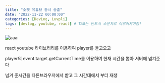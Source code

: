 ```yaml
---
title: "소켓 유튜브 동시 송출"
date: "2022-11-22 00:00:00"
categories: [DevLog, Luvpli]
tags: [devlog, youtube, react] # TAG는 반드시 소문자로 이루어져야함!
---
```


![aaa](https://user-images.githubusercontent.com/45509511/207518546-5bb81ad7-377b-4952-a99f-21b9947053b6.gif)

react youtube 라이브러리를 이용하여 player를 들고오고

player의 event.target.getCurrentTime를 이용하여 현재 시간을 뽑아 서버에 넘겨준다

넘겨 준시간을 다른브라우저에서 받고 그 시간대에서 부터 재생
